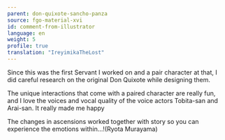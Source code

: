 ```yaml
---
parent: don-quixote-sancho-panza
source: fgo-material-xvi
id: comment-from-illustrator
language: en
weight: 5
profile: true
translation: "IreyimikaTheLost"
---
```


Since this was the first Servant I worked on and a pair character at that, I did careful research on the original Don Quixote while designing them.

The unique interactions that come with a paired character are really fun, and I love the voices and vocal quality of the voice actors Tobita-san and Arai-san. It really made me happy

The changes in ascensions worked together with story so you can experience the emotions within…!(Ryota Murayama)
